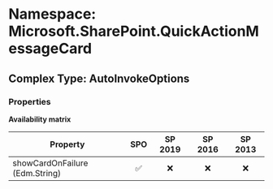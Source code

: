 # Namespace: Microsoft.SharePoint.QuickActionMessageCard

## Complex Type: AutoInvokeOptions

### Properties

**Availability matrix**

Property | SPO | SP 2019 | SP 2016 | SP 2013
----------|:---:|:-------:|:-------:|:-------:
showCardOnFailure (Edm.String) | ✅ | ❌ | ❌ | ❌